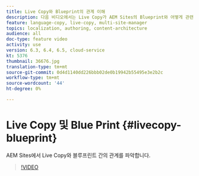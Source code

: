 ```yaml
---
title: Live Copy와 Blueprint의 관계 이해
description: 다음 비디오에서는 Live Copy가 AEM Sites의 Blueprint와 어떻게 관련되어 있는지 설명합니다.
feature: language-copy, live-copy, multi-site-manager
topics: localization, authoring, content-architecture
audience: all
doc-type: feature video
activity: use
version: 6.3, 6.4, 6.5, cloud-service
kt: 5376
thumbnail: 36676.jpg
translation-type: tm+mt
source-git-commit: 0d4d1140dd226bbb02de0b19942b55495e3e2b2c
workflow-type: tm+mt
source-wordcount: '44'
ht-degree: 0%

---
```



# Live Copy 및 Blue Print {#livecopy-blueprint}

AEM Sites에서 Live Copy와 블루프린트 간의 관계를 파악합니다.

>[!VIDEO](https://video.tv.adobe.com/v/36676?quality=12&learn=on)
